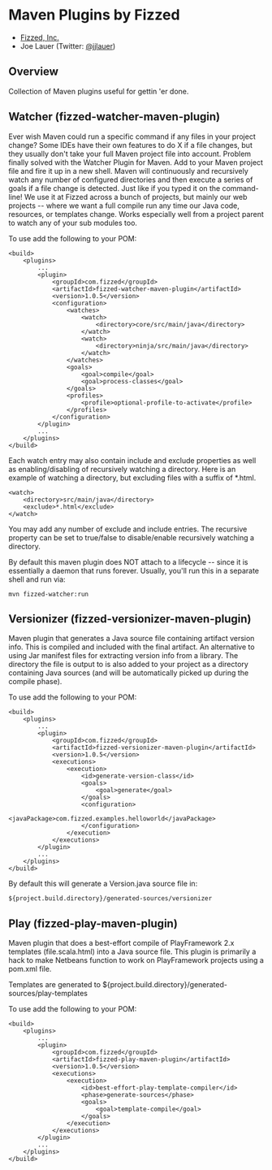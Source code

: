 Maven Plugins by Fizzed
=======================================

 - [Fizzed, Inc.](http://fizzed.com)
 - Joe Lauer (Twitter: [@jjlauer](http://twitter.com/jjlauer))

## Overview

Collection of Maven plugins useful for gettin 'er done.


## Watcher (fizzed-watcher-maven-plugin)

Ever wish Maven could run a specific command if any files in your project change? Some IDEs
have their own features to do X if a file changes, but they usually don't take your full Maven
project file into account. Problem finally solved with the Watcher Plugin for Maven. Add to your
Maven project file and fire it up in a new shell. Maven will continuously and recursively
watch any number of configured directories and then execute a series of goals if a file change
is detected. Just like if you typed it on the command-line! We use it at Fizzed across a bunch
of projects, but mainly our web projects -- where we want a full compile run any time our Java
code, resources, or templates change. Works especially well from a project parent to watch any
of your sub modules too.

To use add the following to your POM:

    <build>
        <plugins>
            ...
            <plugin>
                <groupId>com.fizzed</groupId>
                <artifactId>fizzed-watcher-maven-plugin</artifactId>
                <version>1.0.5</version>
                <configuration>
                    <watches>
                        <watch>
                            <directory>core/src/main/java</directory>
                        </watch>
                        <watch>
                            <directory>ninja/src/main/java</directory>
                        </watch>
                    </watches>
                    <goals>
                        <goal>compile</goal>
                        <goal>process-classes</goal>
                    </goals>
                    <profiles>
                        <profile>optional-profile-to-activate</profile>
                    </profiles>
                </configuration>
            </plugin>
            ...
        </plugins>
    </build>

Each watch entry may also contain include and exclude properties as well as
enabling/disabling of recursively watching a directory.  Here is an example of
watching a directory, but excluding files with a suffix of *.html.

    <watch>
        <directory>src/main/java</directory>
        <exclude>*.html</exclude>
    </watch>

You may add any number of exclude and include entries.  The recursive property
can be set to true/false to disable/enable recursively watching a directory.

By default this maven plugin does NOT attach to a lifecycle -- since it is 
essentially a daemon that runs forever.  Usually, you'll run this in a separate
shell and run via:

    mvn fizzed-watcher:run


## Versionizer (fizzed-versionizer-maven-plugin)

Maven plugin that generates a Java source file containing artifact
version info. This is compiled and included with the final artifact.
An alternative to using Jar manifest files for extracting version info
from a library. The directory the file is output to is also added to your
project as a directory containing Java sources (and will be automatically
picked up during the compile phase).

To use add the following to your POM:

    <build>
        <plugins>
            ...
            <plugin>
                <groupId>com.fizzed</groupId>
                <artifactId>fizzed-versionizer-maven-plugin</artifactId>
                <version>1.0.5</version>
                <executions>
                    <execution>
                        <id>generate-version-class</id>
                        <goals>
                            <goal>generate</goal>
                        </goals>
                        <configuration>
                            <javaPackage>com.fizzed.examples.helloworld</javaPackage>
                        </configuration>
                    </execution>
                </executions> 
            </plugin>
            ...
        </plugins>
    </build>

By default this will generate a Version.java source file in:

    ${project.build.directory}/generated-sources/versionizer


## Play (fizzed-play-maven-plugin)

Maven plugin that does a best-effort compile of PlayFramework 2.x templates
(file.scala.html) into a Java source file.  This plugin is primarily a hack
to make Netbeans function to work on PlayFramework projects using a pom.xml
file.

Templates are generated to ${project.build.directory}/generated-sources/play-templates

To use add the following to your POM:

    <build>
        <plugins>
            ...
            <plugin>
                <groupId>com.fizzed</groupId>
                <artifactId>fizzed-play-maven-plugin</artifactId>
                <version>1.0.5</version>
                <executions>
                    <execution>
                        <id>best-effort-play-template-compiler</id>
                        <phase>generate-sources</phase>
                        <goals>
                            <goal>template-compile</goal>
                        </goals>
                    </execution>
                </executions>
            </plugin>
            ...
        </plugins>
    </build>
